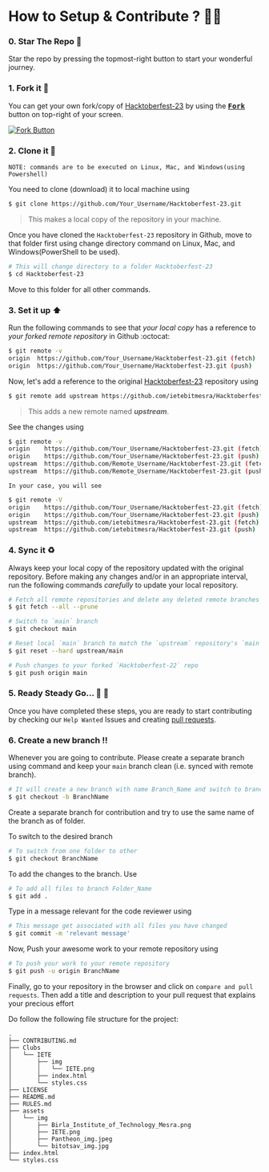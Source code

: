 # How to Setup & Contribute ? 🤷‍♀‍

### 0. Star The Repo :star2:

Star the repo by pressing the topmost-right button to start your wonderful journey.

### 1. Fork it :fork_and_knife:

You can get your own fork/copy of [Hacktoberfest-23](https://github.com/ietebitmesra/Hacktoberfest-23) by using the <a href="https://github.com/ietebitmesra/Hacktoberfest-22/fork"><kbd><b>Fork</b></kbd></a> button on top-right of your screen.

 [![Fork Button](https://github.com/weaponxwolf/Hacktoberfest-22/blob/main/event_data/images/GitHub_Fork_Button.png)](https://github.com/ietebitmesra/Hacktoberfest-23/)


### 2. Clone it :busts_in_silhouette:

`NOTE: commands are to be executed on Linux, Mac, and Windows(using Powershell)`

You need to clone (download) it to local machine using

```sh
$ git clone https://github.com/Your_Username/Hacktoberfest-23.git
```

> This makes a local copy of the repository in your machine.

Once you have cloned the `Hacktoberfest-23` repository in Github, move to that folder first using change directory command on Linux, Mac, and Windows(PowerShell to be used).

```sh
# This will change directory to a folder Hacktoberfest-23
$ cd Hacktoberfest-23
```

Move to this folder for all other commands.

### 3. Set it up :arrow_up:

Run the following commands to see that *your local copy* has a reference to *your forked remote repository* in Github :octocat:

```sh
$ git remote -v
origin  https://github.com/Your_Username/Hacktoberfest-23.git (fetch)
origin  https://github.com/Your_Username/Hacktoberfest-23.git (push)
```

Now, let's add a reference to the original [Hacktoberfest-23](https://github.com/ietebitmesra/Hacktoberfest-23/) repository using

```sh
$ git remote add upstream https://github.com/ietebitmesra/Hacktoberfest-23.git
```

> This adds a new remote named ***upstream***.

See the changes using

```sh
$ git remote -v
origin    https://github.com/Your_Username/Hacktoberfest-23.git (fetch)
origin    https://github.com/Your_Username/Hacktoberfest-23.git (push)
upstream  https://github.com/Remote_Username/Hacktoberfest-23.git (fetch)
upstream  https://github.com/Remote_Username/Hacktoberfest-23.git (push)
```
`In your case, you will see`
```sh
$ git remote -V
origin    https://github.com/Your_Username/Hacktoberfest-23.git (fetch)
origin    https://github.com/Your_Username/Hacktoberfest-23.git (push)
upstream  https://github.com/ietebitmesra/Hacktoberfest-23.git (fetch)
upstream  https://github.com/ietebitmesra/Hacktoberfest-23.git (push)
```

### 4. Sync it :recycle:

Always keep your local copy of the repository updated with the original repository.
Before making any changes and/or in an appropriate interval, run the following commands *carefully* to update your local repository.

```sh
# Fetch all remote repositories and delete any deleted remote branches
$ git fetch --all --prune

# Switch to `main` branch
$ git checkout main

# Reset local `main` branch to match the `upstream` repository's `main` branch
$ git reset --hard upstream/main

# Push changes to your forked `Hacktoberfest-22` repo
$ git push origin main
```

### 5. Ready Steady Go... :turtle: :rabbit2:

Once you have completed these steps, you are ready to start contributing by checking our `Help Wanted` Issues and creating [pull requests](https://github.com/ietebitmesra/Hacktoberfest-23/pulls).

### 6. Create a new branch :bangbang:

Whenever you are going to contribute. Please create a separate branch using command and keep your `main` branch clean (i.e. synced with remote branch).

```sh
# It will create a new branch with name Branch_Name and switch to branch Folder_Name
$ git checkout -b BranchName
```

Create a separate branch for contribution and try to use the same name of the branch as of folder.

To switch to the desired branch

```sh
# To switch from one folder to other
$ git checkout BranchName
```

To add the changes to the branch. Use

```sh
# To add all files to branch Folder_Name
$ git add .
```

Type in a message relevant for the code reviewer using

```sh
# This message get associated with all files you have changed
$ git commit -m 'relevant message'
```

Now, Push your awesome work to your remote repository using

```sh
# To push your work to your remote repository
$ git push -u origin BranchName
```

Finally, go to your repository in the browser and click on `compare and pull requests`.
Then add a title and description to your pull request that explains your precious effort

Do follow the following file structure for the project:
```
.
├── CONTRIBUTING.md
├── Clubs
│   └── IETE
│       ├── img
│       │   └── IETE.png
│       ├── index.html
│       └── styles.css
├── LICENSE
├── README.md
├── RULES.md
├── assets
│   └── img
│       ├── Birla_Institute_of_Technology_Mesra.png
│       ├── IETE.png
│       ├── Pantheon_img.jpeg
│       └── bitotsav_img.jpg
├── index.html
└── styles.css
```